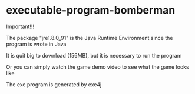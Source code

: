 # executable-program-bomberman

Important!!!

The package "jre1.8.0_91" is the Java Runtime Environment since the program is wrote in Java

It is quit big to download (156MB), but it is necessary to run the program

Or you can simply watch the game demo video to see what the game looks like

The exe program is generated by exe4j



